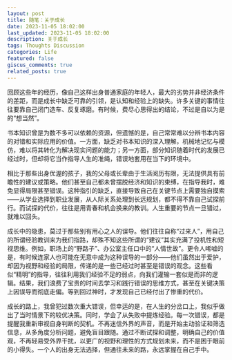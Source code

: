 ```yaml
---
layout: post
title: 随笔：关于成长
date: 2023-11-05 18:02:00
last_updated: 2023-11-05 18:02:00
description: 关于成长
tags: Thoughts Discussion
categories: Life
featured: false
giscus_comments: true
related_posts: true
---
```


回顾这些年的经历，像自己这样出身普通家庭的年轻人，最大的劣势并非经济条件的差距，而是成长中缺乏可靠的引领，是认知和经验上的缺失。许多关键的事情往往要靠自己闭门造车、反复琢磨。有时候，费尽心思得出的结论，不过是自以为是的“想当然”。

书本知识曾是为数不多可以依赖的资源，但遗憾的是，自己常常难以分辨书本内容的对错和实际应用的价值。一方面，缺乏对书本知识的深入理解，机械地记忆与模仿，难以将其转化为解决现实问题的能力；另一方面，部分知识随着时代的发展已经过时，但却将它当作指导人生的准绳，错误地套用在当下的环境中。

相比于那些出身优渥的孩子，我的父母或长辈由于生活阅历有限，无法提供具有前瞻性的建议或策略。他们甚至自己都未曾摆脱经济和知识的束缚，在指导我时，难免显得局限甚至错误。这种指引的缺乏，直接导致自己在关键节点上需要独自摸索——从学业选择到职业发展，从人际关系处理到长远规划，都不得不靠自己试探前行。而试探的代价，往往是用青春和机会换来的教训。人生重要的节点一旦错过，就难以回头。

成长中的隐患，莫过于那些别有用心之人的误导。他们往往自称“过来人”，用自己的所谓经验教训来为我们指路，却殊不知这些所谓的“建议”其实充满了投机性和短视思维。例如，职场上的“野路子”、办公室主任口中的“人情世故”。更令人唏嘘的是，有时候连家人也可能在无意中成为这种误导的一部分——他们虽然出于爱护，却因为视野和经验的局限，传递的是一些已经过时甚至是错误的观念。这些看似“精明”的指导，往往利用我们经验不足的弱点，向我们灌输一套似是而非的逻辑。结果，我们浪费了宝贵的时间去学习和践行错误的思维方式，甚至在关键决策上因误导而彻底走偏。等到回过神时，才发现自己已经付出了惨重的代价。

成长的路上，我曾犯过数次重大错误，但幸运的是，在人生的分岔口上，我似乎做出了当时情景下的较优决策。同时，学会了从失败中提炼经验。每一次错误，都是提醒我重新审视自身判断的契机。不再迷信外界的声音，而是开始主动验证和筛选信息，从多角度分析问题，避免盲目跟随。通过不断试探和调整，明确自己的价值观，不再轻易受外界干扰，以更广的视野和理性的方式规划未来，而不是困于眼前的小得失。一个人的出身无法选择，但通往未来的路，永远掌握在自己手中。
